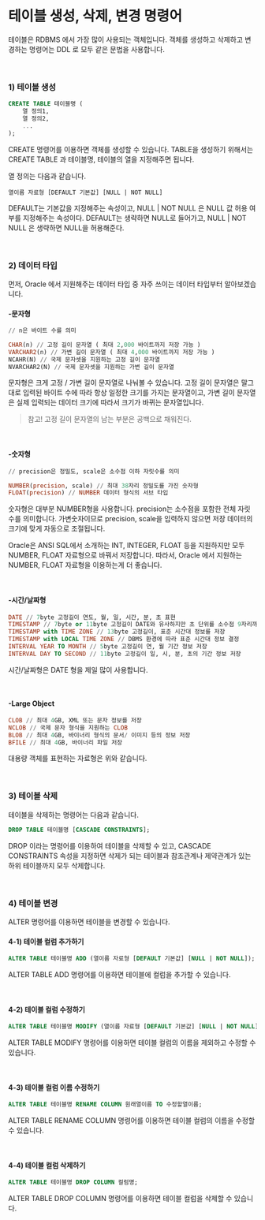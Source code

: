 # 테이블 생성, 삭제, 변경 명령어

테이블은 RDBMS 에서 가장 많이 사용되는 객체입니다. 객체를 생성하고 삭제하고 변경하는 명령어는 DDL 로 모두 같은 문법을 사용합니다.

<br>

### 1) 테이블 생성

```sql
CREATE TABLE 테이블명 ( 
	열 정의1,
	열 정의2,
	...
);
```

CREATE 명령어를 이용하면 객체를 생성할 수 있습니다. TABLE을 생성하기 위해서는 CREATE TABLE 과 테이블명, 테이블의 열을 지정해주면 됩니다.

열 정의는 다음과 같습니다.

```
열이름 자료형 [DEFAULT 기본값] [NULL | NOT NULL]
```

DEFAULT는 기본값을 지정해주는 속성이고, NULL | NOT NULL 은 NULL 값 허용 여부를 지정해주는 속성이다. DEFAULT는 생략하면 NULL로 들어가고, NULL | NOT NULL 은 생략하면 NULL을 허용해준다.

<br>

### 2) 데이터 타입

먼저, Oracle 에서 지원해주는 데이터 타입 중 자주 쓰이는 데이터 타입부터 알아보겠습니다.

#### -문자형

```sql
// n은 바이트 수를 의미

CHAR(n) // 고정 길이 문자열 ( 최대 2,000 바이트까지 저장 가능 )
VARCHAR2(n) // 가변 길이 문자열 ( 최대 4,000 바이트까지 저장 가능 )
NCAHR(N) // 국제 문자셋을 지원하는 고정 길이 문자열
NVARCHAR2(N) // 국제 문자셋을 지원하는 가변 길이 문자열
```

문자형은 크게 고정 / 가변 길이 문자열로 나눠볼 수 있습니다. 고정 길이 문자열은 말그대로 입력된 바이트 수에 따라 항상 일정한 크기를 가지는 문자열이고, 가변 길이 문자열은 실제 입력되는 데이터 크기에 따라서 크기가 바뀌는 문자열입니다.

> 참고! 고정 길이 문자열의 남는 부분은 공백으로 채워진다.

<br>

#### -숫자형

```sql
// precision은 정밀도, scale은 소수점 이하 자릿수를 의미

NUMBER(precision, scale) // 최대 38자리 정밀도를 가진 숫자형
FLOAT(precision) // NUMBER 데이터 형식의 서브 타입
```

숫자형은 대부분 NUMBER형을 사용합니다. precision는 소수점을 포함한 전체 자릿수를 의미합니다. 가변숫자이므로 precision, scale을 입력하지 않으면 저장 데이터의 크기에 맞게 자동으로 조절됩니다.

Oracle은 ANSI SQL에서 소개하는 INT, INTEGER, FLOAT 등을 지원하지만 모두 NUMBER, FLOAT 자료형으로 바꿔서 저장합니다. 따라서, Oracle 에서 지원하는 NUMBER, FLOAT 자료형을 이용하는게 더 좋습니다.

<br>

#### -시간/날짜형

```sql
DATE // 7byte 고정길이 연도, 월, 일, 시간, 분, 초 표현
TIMESTAMP // 7byte or 11byte 고정길이 DATE와 유사하지만 초 단위를 소수점 9자리까지 표현 가능 
TIMESTAMP with TIME ZONE // 13byte 고정길이, 표준 시간대 정보를 저장
TIMESTAMP with LOCAL TIME ZONE // DBMS 환경에 따라 표준 시간대 정보 결정
INTERVAL YEAR TO MONTH // 5byte 고정길이 연, 월 기간 정보 저장
INTERVAL DAY TO SECOND // 11byte 고정길이 일, 시, 분, 초의 기간 정보 저장
```

시간/날짜형은 DATE 형을 제일 많이 사용합니다.

<br>

#### -Large Object

```sql
CLOB // 최대 4GB, XML 또는 문자 정보를 저장
NCLOB // 국제 문자 형식을 지원하는 CLOB
BLOB // 최대 4GB, 바이너리 형식의 문서/ 이미지 등의 정보 저장
BFILE // 최대 4GB, 바이너리 파일 저장
```

대용량 객체를 표현하는 자료형은 위와 같습니다.

<br>

### 3) 테이블 삭제

테이블을 삭제하는 명령어는 다음과 같습니다.

```sql
DROP TABLE 테이블명 [CASCADE CONSTRAINTS];
```

DROP 이라는 명령어를 이용하여 테이블을 삭제할 수 있고, CASCADE CONSTRAINTS 속성을 지정하면 삭제가 되는 테이블과 참조관계나 제약관계가 있는 하위 테이블까지 모두 삭제합니다.

<br>

### 4) 테이블 변경

ALTER 명령어를 이용하면 테이블을 변경할 수 있습니다.

#### 4-1) 테이블 컬럼 추가하기

```sql
ALTER TABLE 테이블명 ADD (열이름 자료형 [DEFAULT 기본값] [NULL | NOT NULL]);
```

ALTER TABLE ADD 명령어를 이용하면 테이블에 컬럼을 추가할 수 있습니다.

<br>

#### 4-2) 테이블 컬럼 수정하기

```sql
ALTER TABLE 테이블명 MODIFY (열이름 자료형 [DEFAULT 기본값] [NULL | NOT NULL]);
```

ALTER TABLE MODIFY 명령어를 이용하면 테이블 컬럼의 이름을 제외하고 수정할 수 있습니다.

<br>

#### 4-3) 테이블 컬럼 이름 수정하기

```sql
ALTER TABLE 테이블명 RENAME COLUMN 원래열이름 TO 수정할열이름;
```

ALTER TABLE RENAME COLUMN 명령어를 이용하면 테이블 컬럼의 이름을 수정할 수 있습니다.

<br>

#### 4-4) 테이블 컬럼 삭제하기

```sql
ALTER TABLE 테이블명 DROP COLUMN 컬럼명;
```

ALTER TABLE DROP COLUMN 명령어를 이용하면 테이블 컬럼을 삭제할 수 있습니다.

<br>

